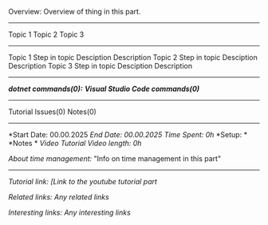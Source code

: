 Overview: Overview of thing in this part.

---

Topic 1
Topic 2
Topic 3

---


Topic 1
	Step in topic
		Desciption
			Description 
Topic 2
	Step in topic
		Desciption
			Description 
Topic 3
	Step in topic
		Desciption
			Description 

---

***dotnet commands(0):***
***Visual Studio Code commands(0)***	

---

Tutorial Issues(0)
Notes(0)

---
*Start Date: 00.00.2025
*End Date: 00.00.2025*
*Time Spent: 0h*
	*Setup: *
	*Notes *
	*Video*
*Tutorial Video length: 0h*

*About time management:* 
"Info on time management in this part"

---
*Tutorial link:*
*[Link to the youtube tutorial part*

*Related links:*
*Any related links*

*Interesting links:*
*Any interesting links*